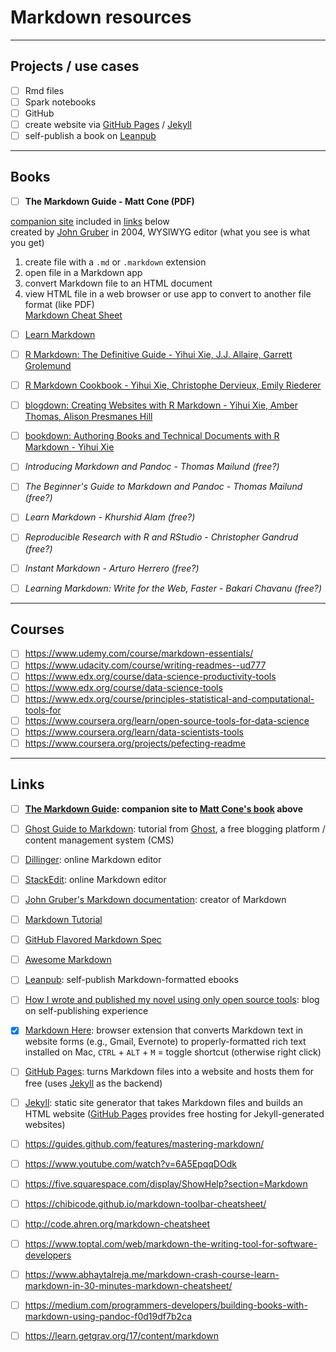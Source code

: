 # Markdown resources

---

## Projects / use cases

- [ ] Rmd files
- [ ] Spark notebooks
- [ ] GitHub
- [ ] create website via [GitHub Pages](https://pages.github.com/) / [Jekyll](https://jekyllrb.com/)
- [ ] self-publish a book on [Leanpub](https://leanpub.com/)

---

## Books
- [ ] **The Markdown Guide - Matt Cone (PDF)**  
  
[companion site](https://www.markdownguide.org/) included in [links](https://github.com/adilw893/education/tree/main/markdown#links) below  
created by [John Gruber]((https://daringfireball.net/projects/markdown/)) in 2004, WYSIWYG editor (what you see is what you get)  
1. create file with a `.md` or `.markdown` extension  
2. open file in a Markdown app  
3. convert Markdown file to an HTML document  
4. view HTML file in a web browser or use app to convert to another file format (like PDF)  
[Markdown Cheat Sheet](https://github.com/adilw893/education/blob/main/markdown/markdown-cheat-sheet.md)  
  
- [ ] [Learn Markdown](https://gitbookio.gitbooks.io/markdown/content/)
- [ ] [R Markdown: The Definitive Guide - Yihui Xie, J.J. Allaire, Garrett Grolemund](https://bookdown.org/yihui/rmarkdown/)
- [ ] [R Markdown Cookbook - Yihui Xie, Christophe Dervieux, Emily Riederer](https://bookdown.org/yihui/rmarkdown-cookbook/)
- [ ] [blogdown: Creating Websites with R Markdown - Yihui Xie, Amber Thomas, Alison Presmanes Hill](https://bookdown.org/yihui/blogdown/)
- [ ] [bookdown: Authoring Books and Technical Documents with R Markdown - Yihui Xie](https://bookdown.org/yihui/bookdown/)

- [ ] *Introducing Markdown and Pandoc - Thomas Mailund (free?)*
- [ ] *The Beginner's Guide to Markdown and Pandoc - Thomas Mailund (free?)*
- [ ] *Learn Markdown - Khurshid Alam (free?)*
- [ ] *Reproducible Research with R and RStudio - Christopher Gandrud (free?)*
- [ ] *Instant Markdown - Arturo Herrero (free?)*
- [ ] *Learning Markdown: Write for the Web, Faster - Bakari Chavanu (free?)*

---

## Courses
- [ ] https://www.udemy.com/course/markdown-essentials/
- [ ] https://www.udacity.com/course/writing-readmes--ud777
- [ ] https://www.edx.org/course/data-science-productivity-tools
- [ ] https://www.edx.org/course/data-science-tools
- [ ] https://www.edx.org/course/principles-statistical-and-computational-tools-for
- [ ] https://www.coursera.org/learn/open-source-tools-for-data-science
- [ ] https://www.coursera.org/learn/data-scientists-tools
- [ ] https://www.coursera.org/projects/pefecting-readme

---

## Links
- [ ] **[The Markdown Guide](https://www.markdownguide.org/): companion site to [Matt Cone's book](https://github.com/adilw893/education/tree/main/markdown#books) above**
- [ ] [Ghost Guide to Markdown](https://ghost.org/changelog/markdown/): tutorial from [Ghost](https://ghost.org/), a free blogging platform / content management system (CMS)
- [ ] [Dillinger](https://dillinger.io/): online Markdown editor
- [ ] [StackEdit](https://stackedit.io/): online Markdown editor
- [ ] [John Gruber's Markdown documentation](https://daringfireball.net/projects/markdown/): creator of Markdown
- [ ] [Markdown Tutorial](https://www.markdowntutorial.com/)
- [ ] [GitHub Flavored Markdown Spec](https://github.github.com/gfm/)
- [ ] [Awesome Markdown](https://github.com/mundimark/awesome-markdown)
- [ ] [Leanpub](https://leanpub.com/): self-publish Markdown-formatted ebooks
- [ ] [How I wrote and published my novel using only open source tools](https://medium.com/techspiration-ideas-making-it-happen/how-i-wrote-and-published-my-novel-using-only-open-source-tools-5cdfbd7c00ca): blog on self-publishing experience
- [x] [Markdown Here](https://markdown-here.com/): browser extension that converts Markdown text in website forms (e.g., Gmail, Evernote) to properly-formatted rich text  
  installed on Mac, `CTRL` + `ALT` + `M` = toggle shortcut (otherwise right click)  
- [ ] [GitHub Pages](https://pages.github.com/): turns Markdown files into a website and hosts them for free (uses [Jekyll](https://jekyllrb.com/) as the backend)
- [ ] [Jekyll](https://jekyllrb.com/): static site generator that takes Markdown files and builds an HTML website ([GitHub Pages](https://pages.github.com/) provides free hosting for Jekyll-generated websites)

- [ ] https://guides.github.com/features/mastering-markdown/
- [ ] https://www.youtube.com/watch?v=6A5EpqqDOdk
- [ ] https://five.squarespace.com/display/ShowHelp?section=Markdown
- [ ] https://chibicode.github.io/markdown-toolbar-cheatsheet/
- [ ] http://code.ahren.org/markdown-cheatsheet
- [ ] https://www.toptal.com/web/markdown-the-writing-tool-for-software-developers
- [ ] https://www.abhaytalreja.me/markdown-crash-course-learn-markdown-in-30-minutes-markdown-cheatsheet/
- [ ] https://medium.com/programmers-developers/building-books-with-markdown-using-pandoc-f0d19df7b2ca
- [ ] https://learn.getgrav.org/17/content/markdown
